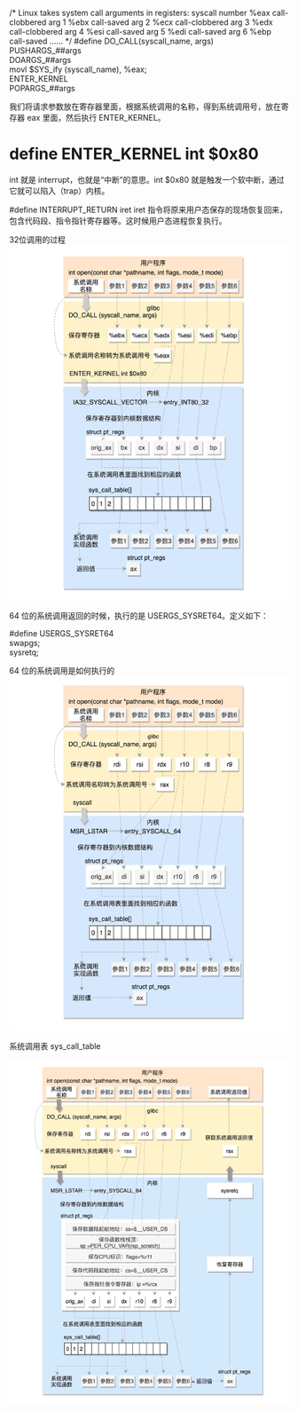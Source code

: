 
/* Linux takes system call arguments in registers:
syscall number  %eax       call-clobbered
arg 1    %ebx       call-saved
arg 2    %ecx       call-clobbered
arg 3    %edx       call-clobbered
arg 4    %esi       call-saved
arg 5    %edi       call-saved
arg 6    %ebp       call-saved
......
*/
#define DO_CALL(syscall_name, args)                           \
    PUSHARGS_##args                               \
    DOARGS_##args                                 \
    movl $SYS_ify (syscall_name), %eax;                          \
    ENTER_KERNEL                                  \
    POPARGS_##args

我们将请求参数放在寄存器里面，根据系统调用的名称，得到系统调用号，放在寄存器 eax 里面，然后执行 ENTER_KERNEL。


# define ENTER_KERNEL int $0x80
int 就是 interrupt，也就是“中断”的意思。int $0x80 就是触发一个软中断，通过它就可以陷入（trap）内核。


#define INTERRUPT_RETURN                iret
iret 指令将原来用户态保存的现场恢复回来，包含代码段、指令指针寄存器等。这时候用户态进程恢复执行。

32位调用的过程
![img.png](img.png)


64 位的系统调用返回的时候，执行的是 USERGS_SYSRET64。定义如下：

#define USERGS_SYSRET64        \
swapgs;          \
sysretq;


64 位的系统调用是如何执行的
![img_1.png](img_1.png)

系统调用表 sys_call_table 



![img_2.png](img_2.png)

